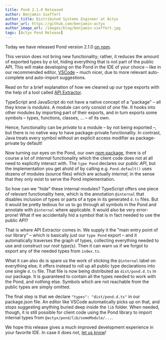 ```yaml
---
title: Pond 2.1.0 Released
author: Benjamin Sieffert
author_title: Distributed Systems Engineer at Actyx
author_url: https://github.com/benjamin-actyx
author_image_url: /images/blog/benjamin-sieffert.jpg
tags: [Actyx Pond Release]
---
```


Today we have released Pond version 2.1.0 [on npm](https://www.npmjs.com/package/@actyx/pond).

This version does not bring new functionality; rather, it reduces the amount of exported types by _a
lot_, hiding everything that is not part of the public API.  This will make developing on the Pond
in the IDE of your choice – like in our recommended editor, [VSCode](https://code.visualstudio.com/) – much nicer, due to more
relevant auto-complete and auto-import suggestions.

Read on for a brief explanation of how we cleaned up our type exports with the help of a tool called
[API Extractor](https://api-extractor.com/).

<!-- truncate -->

TypeScript and JavaScript do not have a native concept of a "package" – all they know is
_modules_. A module can only consist of _one_ file. It hooks into other modules by importing part of
their exports, and in turn exports some symbols – types, functions, classes, … – of its own.

Hence, functionality can be _private_ to a module – by not being exported –, but there is no native
way to have package-private functionality. In contrast, Java treats every symbol without an explicit
access modifier as package-private by default!

Now turning our eyes on the Pond, our own [npm package](https://www.npmjs.com/package/@actyx/pond), there is of course a lot of _internal_
functionality which the client code does not at all need to explicitly interact with. The `type
Pond` declares our _public API_, but the implementation you get ahold of by calling
e.g. `Pond.default()` uses dozens of modules (source files) which are actually _internal_, in the
sense that they only exist to serve the Pond implementation.

So how can we "hide" these internal modules? TypeScript offers one piece of relevant functionality
here, which is the annotation `@internal` that disables inclusion of types or parts of a type in its
generated `d.ts` files. But it would be pretty tedious for us to go through all symbols in the Pond and
annotate with `@internal` where applicable. It would also be very error-prone! What if we
accidentally hid a symbol that is in fact needed to use the public API?

That is where API Extractor comes in. We supply it the "main entry point of our library" – which is
basically just our `type Pond` export – and it automatically traverses the graph of types, collecting
everything needed to use and construct our _root type(s)_. Then it can warn us if we forgot to
export any of the needed types from `index.ts`.

What it can also do is spare us the work of sticking the `@internal` label on everything else; it
offers instead to roll up all public type declarations into one single `d.ts` file. That file is now
being distributed as `dist/pond.d.ts` in our package. It is guaranteed to contain all the types
needed to work with the Pond, and nothing else. Symbols which are not reachable from the public types
are simply omitted.

The final step is that we declare `"types": "dist/pond.d.ts"` in our package.json file. An editor
like VSCode automatically picks up on that, and stops suggesting anything buried deep inside the `lib`
folder. When needed, though, it is still possible for client code using the Pond library to import
internal types from `@actyx/pond/lib/someModule/...`.

We hope this release gives a much improved development experience in your favorite IDE.
In case it does not, [let us know](mailto:developer@actyx.io)!
